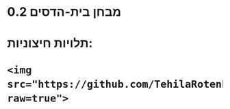 <h1> מבחן בית-הדסים 0.2<h1>
<p>תלויות חיצוניות:<p>
<picture>
  
    <img  src="https://github.com/TehilaRotenberg/CoronaProject/blob/master/homepage.png?raw=true">

<picture>




